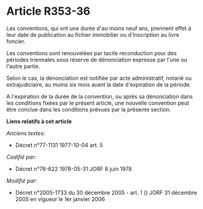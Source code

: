 # Article R353-36

Les conventions, qui ont une durée d'au moins neuf ans, prennent effet à leur date de publication au fichier immobilier ou
d'inscription au livre foncier.

Les conventions sont renouvelées par tacite reconduction pour des périodes triennales sous réserve de dénonciation expresse
par l'une ou l'autre partie.

Selon le cas, la dénonciation est notifiée par acte administratif, notarié ou extrajudiciaire, au moins six mois avant la
date d'expiration de la période.

A l'expiration de la durée de la convention, ou après sa dénonciation dans les conditions fixées par le présent article, une
nouvelle convention peut être conclue dans les conditions prévues par la présente section.

**Liens relatifs à cet article**

_Anciens textes_:

  - Décret n°77-1131 1977-10-04 art. 5

_Codifié par_:

  - Décret n°78-622 1978-05-31 JORF 8 juin 1978

_Modifié par_:

  - Décret n°2005-1733 du 30 décembre 2005 - art. 1 () JORF 31 décembre 2005 en vigueur le 1er janvier 2006
